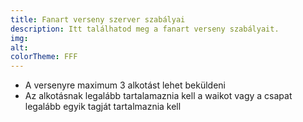```yaml
---
title: Fanart verseny szerver szabályai
description: Itt találhatod meg a fanart verseny szabályait.
img: 
alt: 
colorTheme: FFF 
---
```

- A versenyre maximum 3 alkotást lehet beküldeni
- Az alkotásnak legalább tartalamaznia kell a waikot vagy a csapat legalább egyik tagját tartalmaznia kell

